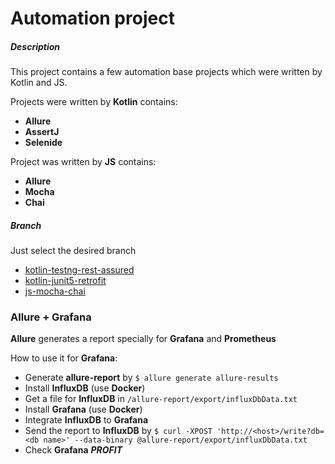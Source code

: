 # Automation project

##### Description

This project contains a few automation base projects which were written by Kotlin and JS.

Projects were written by **Kotlin** contains:
  - **Allure**
  - **AssertJ**
  - **Selenide**

Project was written by **JS** contains:
  - **Allure**
  - **Mocha**
  - **Chai**

##### Branch

Just select the desired branch 

  - [kotlin-testng-rest-assured](https://github.com/romsper/qa-automation-bases/tree/kotlin-testng-rest-assured)
  - [kotlin-junit5-retrofit](https://github.com/romsper/qa-automation-bases/tree/kotlin-junit5-retrofit)
  - [js-mocha-chai](https://github.com/romsper/qa-automation-bases/tree/js-mocha-chai)
  
  
  
### Allure + Grafana

**Allure** generates a report specially for **Grafana** and **Prometheus**

How to use it for **Grafana**:
  - Generate **allure-report** by `$ allure generate allure-results`
  - Install **InfluxDB** (use **Docker**)
  - Get a file for **InfluxDB** in `/allure-report/export/influxDbData.txt`
  - Install **Grafana** (use **Docker**)
  - Integrate **InfluxDB** to **Grafana**
  - Send the report to **InfluxDB** by 
  `$ curl -XPOST 'http://<host>/write?db=<db name>' --data-binary @allure-report/export/influxDbData.txt`
  - Check **Grafana** 
  ***PROFIT***
